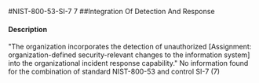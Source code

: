 #NIST-800-53-SI-7 7
##Integration Of Detection And Response
#### Description
"The organization incorporates the detection of unauthorized [Assignment: organization-defined security-relevant changes to the information system] into the organizational incident response capability."
No information found for the combination of standard NIST-800-53 and control SI-7 (7)

